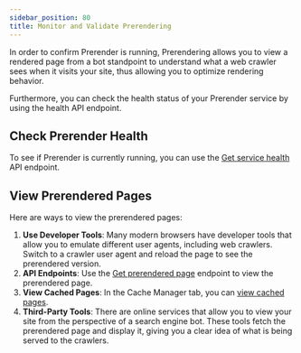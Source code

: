 ```yaml
---
sidebar_position: 80
title: Monitor and Validate Prerendering
---
```


In order to confirm Prerender is running, Prerendering allows you to view a rendered page from a bot standpoint to understand what a web crawler sees when it visits your site, thus allowing you to optimize rendering behavior. 

Furthermore, you can check the health status of your Prerender service by using the health API endpoint. 

## Check Prerender Health

To see if Prerender is currently running, you can use the [Get service health](/docs/apiPrerendering#/paths/api-prerender-v1-health/get) API endpoint.

## View Prerendered Pages

Here are ways to view the prerendered pages:

1. **Use Developer Tools**: Many modern browsers have developer tools that allow you to emulate different user agents, including web crawlers. Switch to a crawler user agent and reload the page to see the prerendered version.
2. **API Endpoints**: Use the [Get prerendered page](/docs/apiPrerendering#/paths/api-prerender-v1-render-mobile---url/get) endpoint to view the prerendered page.
3. **View Cached Pages**: In the Cache Manager tab, you can [view cached pages](../07-prerendering-management/manage-cache/manage-cache.md).
4. **Third-Party Tools**: There are online services that allow you to view your site from the perspective of a search engine bot. These tools fetch the prerendered page and display it, giving you a clear idea of what is being served to the crawlers.
